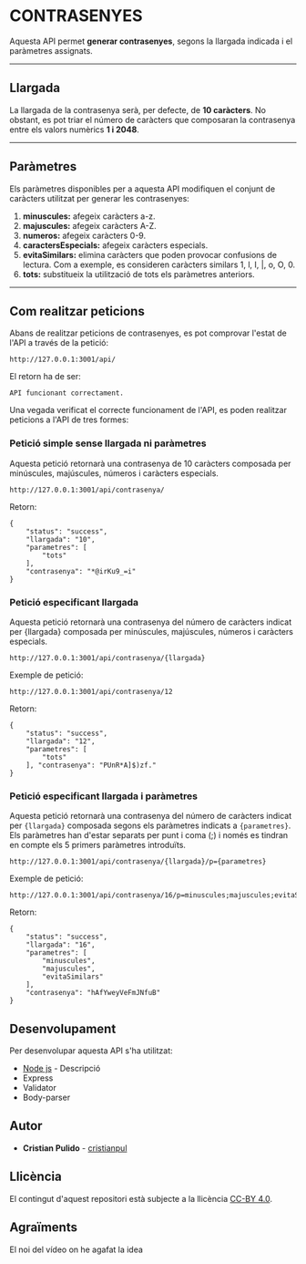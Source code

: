 # CONTRASENYES

Aquesta API permet **generar contrasenyes**, segons la llargada indicada i el paràmetres assignats.

---

## Llargada

La llargada de la contrasenya serà, per defecte, de **10 caràcters**. No obstant, es pot triar el número de caràcters que composaran la contrasenya entre els valors numèrics **1 i 2048**.

---

## Paràmetres

Els paràmetres disponibles per a aquesta API modifiquen el conjunt de caràcters utilitzat per generar les contrasenyes:

1. **minuscules:** afegeix caràcters a-z.
2. **majuscules:** afegeix caràcters A-Z.
3. **numeros:** afegeix caràcters 0-9.
4. **caractersEspecials:** afegeix caràcters especials.
5. **evitaSimilars:** elimina caràcters que poden provocar confusions de lectura. Com a exemple, es consideren caràcters similars 1, l, I, |, o, O, 0.
6. **tots:** substitueix la utilització de tots els paràmetres anteriors.

---

## Com realitzar peticions

Abans de realitzar peticions de contrasenyes, es pot comprovar l'estat de l'API a través de la petició:
```
http://127.0.0.1:3001/api/
```

El retorn ha de ser:
```
API funcionant correctament.
```

Una vegada verificat el correcte funcionament de l'API, es poden realitzar peticions a l'API de tres formes:

### Petició simple sense llargada ni paràmetres
Aquesta petició retornarà una contrasenya de 10 caràcters composada per minúscules, majúscules, números i caràcters especials.
```
http://127.0.0.1:3001/api/contrasenya/
``` 

Retorn:
```
{
    "status": "success",
    "llargada": "10",
    "parametres": [
        "tots"
    ],
    "contrasenya": "*@irKu9_=i"
}
```

### Petició especificant llargada
Aquesta petició retornarà una contrasenya del número de caràcters indicat per {llargada} composada per minúscules, majúscules, números i caràcters especials.

```
http://127.0.0.1:3001/api/contrasenya/{llargada}
```

Exemple de petició:
```
http://127.0.0.1:3001/api/contrasenya/12
```

Retorn:
```
{
    "status": "success", 
    "llargada": "12", 
    "parametres": [ 
        "tots" 
    ], "contrasenya": "PUnR*A]$)zf." 
}
```

### Petició especificant llargada i paràmetres
Aquesta petició retornarà una contrasenya del número de caràcters indicat per `{llargada}` composada segons els paràmetres indicats a `{parametres}`. Els paràmetres han d'estar separats per punt i coma (;) i només es tindran en compte els 5 primers paràmetres introduïts.
```
http://127.0.0.1:3001/api/contrasenya/{llargada}/p={parametres}
```

Exemple de petició:
```
http://127.0.0.1:3001/api/contrasenya/16/p=minuscules;majuscules;evitaSimilars
```

Retorn:
```
{
    "status": "success", 
    "llargada": "16", 
    "parametres": [
        "minuscules", 
        "majuscules", 
        "evitaSimilars"
    ], 
    "contrasenya": "hAfYweyVeFmJNfuB"
}
```

## Desenvolupament
Per desenvolupar aquesta API s'ha utilitzat:
* [Node js](enllaç) - Descripció
* Express
* Validator
* Body-parser

## Autor
* **Cristian Pulido** - [cristianpul](https://github.com/cristianpul?tab=repositories)

## Llicència
El contingut d'aquest repositori està subjecte a la llicència [CC-BY 4.0](http://creativecommons.org/licenses/by/4.0/).

## Agraïments
El noi del vídeo on he agafat la idea

